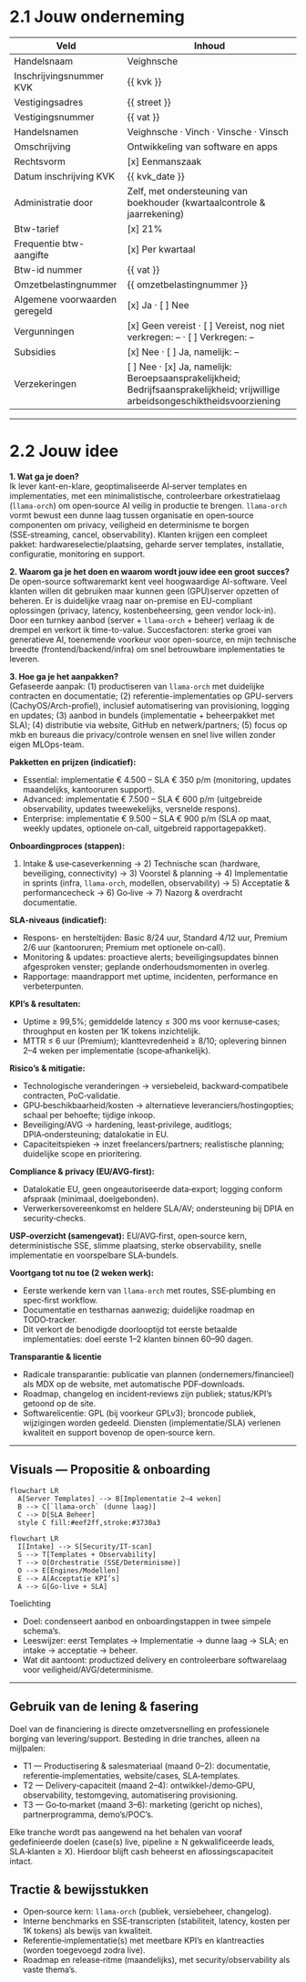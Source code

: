 # 2.1 Jouw onderneming

| Veld | Inhoud |
|---|---|
| Handelsnaam | Veighnsche |
| Inschrijvingsnummer KVK | {{ kvk }} |
| Vestigingsadres | {{ street }} |
| Vestigingsnummer | {{ vat }} |
| Handelsnamen | Veighnsche · Vinch · Vinsche · Vinsch |
| Omschrijving | Ontwikkeling van software en apps |
| Rechtsvorm | [x] Eenmanszaak |
| Datum inschrijving KVK | {{ kvk_date }} |
| Administratie door | Zelf, met ondersteuning van boekhouder (kwartaalcontrole & jaarrekening) |
| Btw-tarief | [x] 21% |
| Frequentie btw-aangifte | [x] Per kwartaal |
| Btw-id nummer | {{ vat }} |
| Omzetbelastingnummer | {{ omzetbelastingnummer }} |
| Algemene voorwaarden geregeld | [x] Ja · [ ] Nee |
| Vergunningen | [x] Geen vereist · [ ] Vereist, nog niet verkregen: – · [ ] Verkregen: – |
| Subsidies | [x] Nee · [ ] Ja, namelijk: – |
| Verzekeringen | [ ] Nee · [x] Ja, namelijk: Beroepsaansprakelijkheid; Bedrijfsaansprakelijkheid; vrijwillige arbeidsongeschiktheidsvoorziening |

---

# 2.2 Jouw idee

**1. Wat ga je doen?**  
Ik lever kant-en-klare, geoptimaliseerde AI‑server templates en implementaties, met een minimalistische, controleerbare orkestratielaag (`llama‑orch`) om open‑source AI veilig in productie te brengen. `llama‑orch` vormt bewust een dunne laag tussen organisatie en open‑source componenten om privacy, veiligheid en determinisme te borgen (SSE‑streaming, cancel, observability). Klanten krijgen een compleet pakket: hardwareselectie/plaatsing, geharde server templates, installatie, configuratie, monitoring en support.

**2. Waarom ga je het doen en waarom wordt jouw idee een groot succes?**  
De open-source softwaremarkt kent veel hoogwaardige AI-software. Veel klanten willen dit gebruiken maar kunnen geen (GPU)server opzetten of beheren. Er is duidelijke vraag naar on-premise en EU-compliant oplossingen (privacy, latency, kostenbeheersing, geen vendor lock-in). Door een turnkey aanbod (server + `llama-orch` + beheer) verlaag ik de drempel en verkort ik time-to-value. Succesfactoren: sterke groei van generatieve AI, toenemende voorkeur voor open-source, en mijn technische breedte (frontend/backend/infra) om snel betrouwbare implementaties te leveren.

**3. Hoe ga je het aanpakken?**  
Gefaseerde aanpak: (1) productiseren van `llama-orch` met duidelijke contracten en documentatie; (2) referentie-implementaties op GPU-servers (CachyOS/Arch-profiel), inclusief automatisering van provisioning, logging en updates; (3) aanbod in bundels (implementatie + beheerpakket met SLA); (4) distributie via website, GitHub en netwerk/partners; (5) focus op mkb en bureaus die privacy/controle wensen en snel live willen zonder eigen MLOps-team.

**Pakketten en prijzen (indicatief):**
- Essential: implementatie € 4.500 – SLA € 350 p/m (monitoring, updates maandelijks, kantooruren support).
- Advanced: implementatie € 7.500 – SLA € 600 p/m (uitgebreide observability, updates tweewekelijks, versnelde respons).
- Enterprise: implementatie € 9.500 – SLA € 900 p/m (SLA op maat, weekly updates, optionele on‑call, uitgebreid rapportagepakket).

**Onboardingproces (stappen):**
1) Intake & use‑caseverkenning → 2) Technische scan (hardware, beveiliging, connectivity) → 3) Voorstel & planning → 4) Implementatie in sprints (infra, `llama‑orch`, modellen, observability) → 5) Acceptatie & performancecheck → 6) Go‑live → 7) Nazorg & overdracht documentatie.

**SLA‑niveaus (indicatief):**
- Respons- en hersteltijden: Basic 8/24 uur, Standard 4/12 uur, Premium 2/6 uur (kantooruren; Premium met optionele on‑call).
- Monitoring & updates: proactieve alerts; beveiligingsupdates binnen afgesproken venster; geplande onderhoudsmomenten in overleg.
- Rapportage: maandrapport met uptime, incidenten, performance en verbeterpunten.

**KPI’s & resultaten:**
- Uptime ≥ 99,5%; gemiddelde latency ≤ 300 ms voor kernuse‑cases; throughput en kosten per 1K tokens inzichtelijk.
- MTTR ≤ 6 uur (Premium); klanttevredenheid ≥ 8/10; oplevering binnen 2–4 weken per implementatie (scope‑afhankelijk).

**Risico’s & mitigatie:**
- Technologische veranderingen → versiebeleid, backward‑compatibele contracten, PoC‑validatie.
- GPU‑beschikbaarheid/kosten → alternatieve leveranciers/hostingopties; schaal per behoefte; tijdige inkoop.
- Beveiliging/AVG → hardening, least‑privilege, auditlogs; DPIA‑ondersteuning; datalokatie in EU.
- Capaciteitspieken → inzet freelancers/partners; realistische planning; duidelijke scope en prioritering.

**Compliance & privacy (EU/AVG‑first):**
- Datalokatie EU, geen ongeautoriseerde data‑export; logging conform afspraak (minimaal, doelgebonden).
- Verwerkersovereenkomst en heldere SLA/AV; ondersteuning bij DPIA en security‑checks.

**USP‑overzicht (samengevat):** EU/AVG‑first, open‑source kern, deterministische SSE, slimme plaatsing, sterke observability, snelle implementatie en voorspelbare SLA‑bundels.

**Voortgang tot nu toe (2 weken werk):**
- Eerste werkende kern van `llama‑orch` met routes, SSE‑plumbing en spec‑first workflow.  
- Documentatie en testharnas aanwezig; duidelijke roadmap en TODO‑tracker.  
- Dit verkort de benodigde doorlooptijd tot eerste betaalde implementaties: doel eerste 1–2 klanten binnen 60–90 dagen.

**Transparantie & licentie**
- Radicale transparantie: publicatie van plannen (ondernemers/financieel) als MDX op de website, met automatische PDF‑downloads.  
- Roadmap, changelog en incident‑reviews zijn publiek; status/KPI’s getoond op de site.  
- Softwarelicentie: GPL (bij voorkeur GPLv3); broncode publiek, wijzigingen worden gedeeld. Diensten (implementatie/SLA) verlenen kwaliteit en support bovenop de open‑source kern.

---

## Visuals — Propositie & onboarding

```mermaid
flowchart LR
  A[Server Templates] --> B[Implementatie 2–4 weken]
  B --> C[`llama‑orch` (dunne laag)]
  C --> D[SLA Beheer]
  style C fill:#eef2ff,stroke:#3730a3
```

```mermaid
flowchart LR
  I[Intake] --> S[Security/IT‑scan]
  S --> T[Templates + Observability]
  T --> O[Orchestratie (SSE/Determinisme)]
  O --> E[Engines/Modellen]
  E --> A[Acceptatie KPI’s]
  A --> G[Go‑live + SLA]
```

Toelichting
- Doel: condenseert aanbod en onboardingstappen in twee simpele schema’s.
- Leeswijzer: eerst Templates → Implementatie → dunne laag → SLA; en intake → acceptatie → beheer.
- Wat dit aantoont: productized delivery en controleerbare softwarelaag voor veiligheid/AVG/determinisme.

---

## Gebruik van de lening & fasering

Doel van de financiering is directe omzetversnelling en professionele borging van levering/support. Besteding in drie tranches, alleen na mijlpalen:
- T1 — Productisering & salesmateriaal (maand 0–2): documentatie, referentie‑implementaties, website/cases, SLA‑templates.  
- T2 — Delivery‑capaciteit (maand 2–4): ontwikkel‑/demo‑GPU, observability, testomgeving, automatisering provisioning.  
- T3 — Go‑to‑market (maand 3–6): marketing (gericht op niches), partnerprogramma, demo’s/POC’s.

Elke tranche wordt pas aangewend na het behalen van vooraf gedefinieerde doelen (case(s) live, pipeline ≥ N gekwalificeerde leads, SLA‑klanten ≥ X). Hierdoor blijft cash beheerst en aflossingscapaciteit intact.

## Tractie & bewijsstukken

- Open‑source kern: `llama‑orch` (publiek, versiebeheer, changelog).  
- Interne benchmarks en SSE‑transcripten (stabiliteit, latency, kosten per 1K tokens) als bewijs van kwaliteit.  
- Referentie‑implementatie(s) met meetbare KPI’s en klantreacties (worden toegevoegd zodra live).  
- Roadmap en release‑ritme (maandelijks), met security/observability als vaste thema’s.
